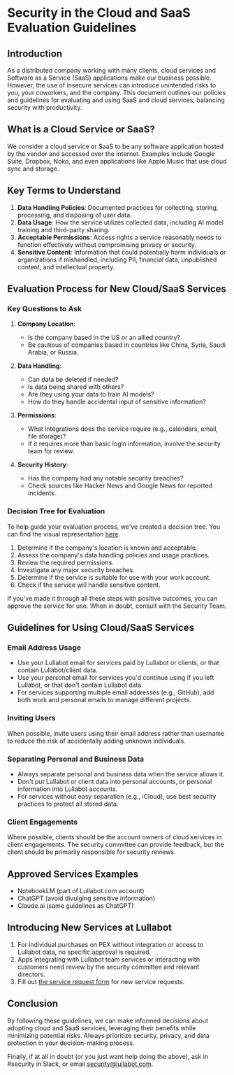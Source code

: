 # Security in the Cloud and SaaS Evaluation Guidelines

## Introduction

As a distributed company working with many clients, cloud services and Software as a Service (SaaS) applications make our business possible. However, the use of insecure services can introduce unintended risks to you, your coworkers, and the company. This document outlines our policies and guidelines for evaluating and using SaaS and cloud services, balancing security with productivity.

## What is a Cloud Service or SaaS?

We consider a cloud service or SaaS to be any software application hosted by the vendor and accessed over the internet. Examples include Google Suite, Dropbox, Noko, and even applications like Apple Music that use cloud sync and storage.

## Key Terms to Understand

1. **Data Handling Policies**: Documented practices for collecting, storing, processing, and disposing of user data.
2. **Data Usage**: How the service utilizes collected data, including AI model training and third-party sharing.
3. **Acceptable Permissions**: Access rights a service reasonably needs to function effectively without compromising privacy or security.
4. **Sensitive Content**: Information that could potentially harm individuals or organizations if mishandled, including PII, financial data, unpublished content, and intellectual property.

## Evaluation Process for New Cloud/SaaS Services

### Key Questions to Ask

1. **Company Location**:
   - Is the company based in the US or an allied country?
   - Be cautious of companies based in countries like China, Syria, Saudi Arabia, or Russia.

2. **Data Handling**:
   - Can data be deleted if needed?
   - Is data being shared with others?
   - Are they using your data to train AI models?
   - How do they handle accidental input of sensitive information?

3. **Permissions**:
   - What integrations does the service require (e.g., calendars, email, file storage)?
   - If it requires more than basic login information, involve the security team for review.

4. **Security History**:
   - Has the company had any notable security breaches?
   - Check sources like Hacker News and Google News for reported incidents.

### Decision Tree for Evaluation

To help guide your evaluation process, we've created a decision tree. You can find the visual representation [here](https://www.mermaidchart.com/raw/9bce760b-17c1-4154-b09f-09b9b955f7ff?theme=light\&version=v0.1\&format=png). 

1. Determine if the company's location is known and acceptable.
2. Assess the company's data handling policies and usage practices.
3. Review the required permissions.
4. Investigate any major security breaches.
5. Determine if the service is suitable for use with your work account.
6. Check if the service will handle sensitive content.

If you've made it through all these steps with positive outcomes, you can approve the service for use. When in doubt, consult with the Security Team.

## Guidelines for Using Cloud/SaaS Services

### Email Address Usage

- Use your Lullabot email for services paid by Lullabot or clients, or that contain Lullabot/client data.
- Use your personal email for services you'd continue using if you left Lullabot, or that don't contain Lullabot data.
- For services supporting multiple email addresses (e.g., GitHub), add both work and personal emails to manage different projects.

### Inviting Users

When possible, invite users using their email address rather than username to reduce the risk of accidentally adding unknown individuals.

### Separating Personal and Business Data

- Always separate personal and business data when the service allows it.
- Don't put Lullabot or client data into personal accounts, or personal information into Lullabot accounts.
- For services without easy separation (e.g., iCloud), use best security practices to protect all stored data.

### Client Engagements

Where possible, clients should be the account owners of cloud services in client engagements. The security committee can provide feedback, but the client should be primarily responsible for security reviews.

## Approved Services Examples

- NotebookLM (part of Lullabot.com account)
- ChatGPT (avoid divulging sensitive information)
- Claude.ai (same guidelines as ChatGPT)

## Introducing New Services at Lullabot

1. For individual purchases on PEX without integration or access to Lullabot data, no specific approval is required.
2. Apps integrating with Lullabot team services or interacting with customers need review by the security committee and relevant directors.
3. Fill out [the service request form](https://forms.gle/aPZnrCoEhfhB67ck8) for new service requests.

## Conclusion

By following these guidelines, we can make informed decisions about adopting cloud and SaaS services, leveraging their benefits while minimizing potential risks. Always prioritize security, privacy, and data protection in your decision-making process.

Finally, if at all in doubt (or you just want help doing the above), ask in #security in Slack, or email security@lullabot.com.
